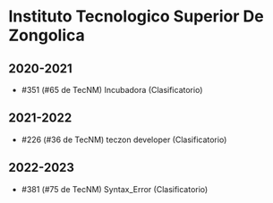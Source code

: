 # Instituto Tecnologico Superior De Zongolica

## 2020-2021

- #351 (#65 de TecNM) Incubadora (Clasificatorio)

## 2021-2022

- #226 (#36 de TecNM) teczon developer (Clasificatorio)

## 2022-2023

- #381 (#75 de TecNM) Syntax_Error (Clasificatorio)


